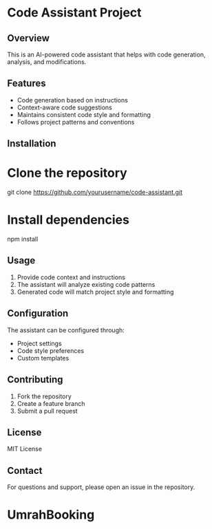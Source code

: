 
# Code Assistant Project

## Overview
This is an AI-powered code assistant that helps with code generation, analysis, and modifications.

## Features
- Code generation based on instructions
- Context-aware code suggestions
- Maintains consistent code style and formatting
- Follows project patterns and conventions

## Installation

# Clone the repository
git clone https://github.com/yourusername/code-assistant.git

# Install dependencies
npm install


## Usage
1. Provide code context and instructions
2. The assistant will analyze existing code patterns
3. Generated code will match project style and formatting

## Configuration
The assistant can be configured through:
- Project settings
- Code style preferences
- Custom templates

## Contributing
1. Fork the repository
2. Create a feature branch
3. Submit a pull request

## License
MIT License

## Contact
For questions and support, please open an issue in the repository.
# UmrahBooking
